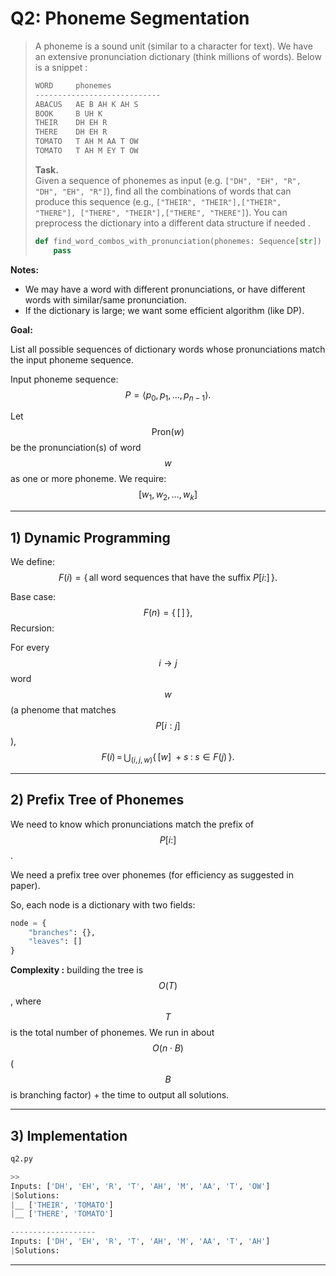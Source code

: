 # Q2: Phoneme Segmentation

> A phoneme is a sound unit (similar to a character for text). We have an extensive pronunciation dictionary (think millions of words). Below is a snippet :
>
> ```python
> WORD     phonemes
> ----------------------------
> ABACUS   AE B AH K AH S
> BOOK     B UH K
> THEIR    DH EH R
> THERE    DH EH R
> TOMATO   T AH M AA T OW
> TOMATO   T AH M EY T OW
> ```
>
> **Task.**  
> Given a sequence of phonemes as input (e.g. `["DH", "EH", "R", "DH", "EH", "R"]`), find all the combinations of words that can produce this sequence (e.g., `["THEIR", "THEIR"],["THEIR", "THERE"],
> ["THERE", "THEIR"],["THERE", "THERE"]`). You can preprocess the dictionary into a different data structure if needed .
>
> ````python
> def find_word_combos_with_pronunciation(phonemes: Sequence[str]) -> Sequence[Sequence[str]]:
>     pass
> ````
>
> 





**Notes:**

- We may have a word with different pronunciations, or have different words with similar/same pronunciation.  
- If the dictionary is large; we want some efficient algorithm (like DP).

**Goal:** 

List all possible sequences of dictionary words whose pronunciations match the input phoneme sequence.

Input phoneme sequence:
$$
P = \langle p_0, p_1, \dots, p_{n-1} \rangle.
$$

Let $$\mathrm{Pron}(w)$$ be the pronunciation(s) of word $$w$$ as one or more phoneme. We require:
$$
[w_1, w_2, \dots, w_k]
$$


---

## 1) Dynamic Programming

We define:
$$
F(i) = \{\, \text{all word sequences that have the suffix } P[i:] \,\}.
$$

Base case:
$$
F(n) = \{\,[\,]\,\},
$$
Recursion:

For every $$i\to j$$ word $$w$$ (a phenome that matches $$P[i:j]$$),
$$
F(i) \,=\, \bigcup_{(i,j,w)} \big\{\, [w] \;+ s \;:\; s \in F(j) \,\big\}.
$$



---

## 2) Prefix Tree of Phonemes

We need to know which pronunciations match the prefix of $$P[i:]$$.

We need a prefix tree over phonemes (for efficiency as suggested in paper).

So, each node is a dictionary with two fields:

```python
node = {
    "branches": {},  
    "leaves": []     
}
```

**Complexity :** building the tree is $$O(T)$$, where $$T$$ is the total number of phonemes.  We run in about $$O(n\cdot B)$$ ($$B$$ is branching factor) + the time to output all solutions.

---

## 3) Implementation

```python
q2.py

>>
Inputs: ['DH', 'EH', 'R', 'T', 'AH', 'M', 'AA', 'T', 'OW']
|Solutions:
|__ ['THEIR', 'TOMATO']
|__ ['THERE', 'TOMATO']

-------------------
Inputs: ['DH', 'EH', 'R', 'T', 'AH', 'M', 'AA', 'T', 'AH']
|Solutions:
```

---

